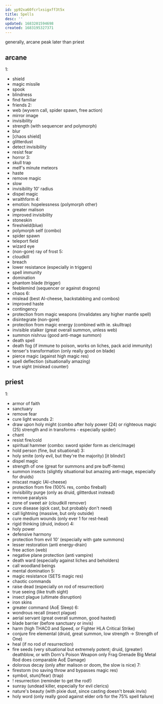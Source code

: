 ```yaml
---
id: yp92xa60fcrlxsigxff3t5x
title: Spells
desc: ''
updated: 1683201594698
created: 1683195327371
---
```


generally, arcane peak later than priest

## arcane
1:
- shield
- magic missile
- spook
- blindness
- find familiar
- friends
2:
- web (wyvern call, spider spawn, free action)
- mirror image
- invisibility
- strength (with sequencer and polymorph)
- blur
- [chaos shield]
- glitterdust
- detect invisibility
- resist fear
- horror
3:
- skull trap
- melf's minute meteors
- haste
- remove magic
- slow
- invisibility 10' radius
- dispel magic
- wraithform
4:
- emotion: hopelessness (polymorph other)
- greater malison
- improved invisibility
- stoneskin
- fireshield(blue)
- polymorph self (combo)
- spider spawn
- teleport field
- wizard eye
- (non-gore) ray of frost
5:
- cloudkill
- breach
- lower resistance (especially in triggers)
- spell immunity
- domination
- phantom blade (trigger)
- feeblemind (sequencer or against dragons)
- chaos
6:
- mislead (best AI-cheese, backstabbing and combos)
- improved haste
- contingency
- protection from magic weapons (invalidates any higher mantle spell)
- disintegrate (non-gore)
- protection from magic energy (combined with ie. skulltrap)
- invisible stalker (great overall summon, unless web)
- summon nishruu (good anti-mage summon)
- death spell
- death fog (if immune to poison, works on liches, pack acid immunity)
- tenser's transformation (only really good on blade)
- pierce magic (against high magic res)
- spell deflection (situationally amazing)
- true sight (mislead counter)

## priest
1:
- armor of faith
- sanctuary
- remove fear
- cure light wounds
2:
- draw upon holy might (combo after holy power (24) or righteous magic (25) strength and in transforms - especially spider)
- chant
- resist fire/cold
- spiritual hammer (combo: sword spider form as cleric/mage)
- hold person (fine, but situational)
3:
- holy smite (only evil, but they're the majority) [it blinds!]
- dispel magic
- strength of one (great for summons and pre buff-items)
- summon insects (slightly situational but amazing anti-mage, especially for druids)
- miscast magic (AI-cheese)
- protection from fire (100% res, combo fireball)
- invisibility purge (only as druid, glitterdust instead)
- remove paralysis
- zone of sweet air (cloudkill remover)
- cure disease (qick cast, but probably don't need)
- call lightning (massive, but only outside)
- cure medium wounds (only ever 1 for rest-heal)
- rigid thinking (druid, indoor)
4:
- holy power
- defensive harmony
- protection from evil 10' (especially with gate summons)
- lesser restoration (anti energy-drain)
- free action (web)
- negative plane protection (anti vampire)
- death ward (especially against liches and beholders)
- call woodland beings
- mental domination
5:
- magic resistance (SETS magic res)
- chaotic commands
- raise dead (especially on rod of resurrection)
- true seeing (like truth sight)
- insect plague (ultimate disruption)
- iron skins
- greater command (AoE Sleep)
6:
- wondrous recall (insect plague)
- aerial servant (great overall summon, good hasted)
- blade barrier (before sanctuary or invis)
- harm (high THAC0 and Speed, or Fighter HLA Critical Strike)
- conjure fire elemental (druid, great summon, low strength -> Strength of One)
- heal (if no rod of resurrection)
- fire seeds (very situational but extremely potent;
    druid, (greater) deathblow, or with Dorn's Poison Weapon
    only Frag Grenade Big Metal Rod does comparable AoE Damage)
- dolorous decay (only after malison or doom, the slow is nice)
7:
- firestorm (no saving throw and bypasses magic res)
- symbol, stun(/fear) (trap)
- ! resurrection (reminder to get the rod!)
- sunray (undead killer, especially for evil clerics)
- nature's beauty (with pixie dust, since casting doesn't break invis)
- holy word (only really good against elder orb for the 75% spell failure)